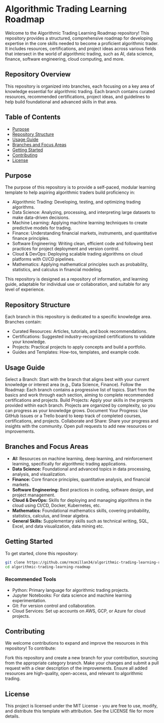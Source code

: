 # Algorithmic Trading Learning Roadmap
Welcome to the Algorithmic Trading Learning Roadmap repository! This repository provides a structured, comprehensive roadmap for developing expertise in the core skills needed to become a proficient algorithmic trader. It includes resources, certifications, and project ideas across various fields that intersect in the world of algorithmic trading, such as AI, data science, finance, software engineering, cloud computing, and more.

## Repository Overview
This repository is organized into branches, each focusing on a key area of knowledge essential for algorithmic trading. Each branch contains curated resources, recommended certifications, project ideas, and guidelines to help build foundational and advanced skills in that area.

## Table of Contents
- [Purpose](#purpose)
- [Repository Structure](#repository-structure)
- [Usage Guide](#usage-guide)
- [Branches and Focus Areas](#branches-and-focus-areas)
- [Getting Started](#getting-started)
- [Contributing](#getting-started)
- [License](#license)

## Purpose
The purpose of this repository is to provide a self-paced, modular learning template to help aspiring algorithmic traders build proficiency in:

- Algorithmic Trading: Developing, testing, and optimizing trading algorithms.
- Data Science: Analyzing, processing, and interpreting large datasets to make data-driven decisions.
- Machine Learning: Applying machine learning techniques to create predictive models for trading.
- Finance: Understanding financial markets, instruments, and quantitative finance principles.
- Software Engineering: Writing clean, efficient code and following best practices for project deployment and version control.
- Cloud & DevOps: Deploying scalable trading algorithms on cloud platforms with CI/CD pipelines.
- Mathematics: Applying mathematical principles such as probability, statistics, and calculus in financial modeling.

This repository is designed as a repository of information, and learning guide, adaptable for individual use or collaboration, and suitable for any level of experience.

## Repository Structure
Each branch in this repository is dedicated to a specific knowledge area. Branches contain:

- Curated Resources: Articles, tutorials, and book recommendations.
- Certifications: Suggested industry-recognized certifications to validate your knowledge.
- Projects: Practical projects to apply concepts and build a portfolio.
- Guides and Templates: How-tos, templates, and example code.

## Usage Guide
Select a Branch: Start with the branch that aligns best with your current knowledge or interest area (e.g., Data Science, Finance).
Follow the Roadmap: Each branch contains a progressive list of topics. Start from the basics and work through each section, aiming to complete recommended certifications and projects.
Build Projects: Apply your skills in the projects provided within each branch. Projects are organized by complexity, so you can progress as your knowledge grows.
Document Your Progress: Use GitHub Issues or a Trello board to keep track of completed courses, certifications, and projects.
Collaborate and Share: Share your progress and insights with the community. Open pull requests to add new resources or improvements.

## Branches and Focus Areas
- **AI:** Resources on machine learning, deep learning, and reinforcement learning, specifically for algorithmic trading applications.
- **Data Science:** Foundational and advanced topics in data processing, analysis, and visualization.
- **Finance:** Core finance principles, quantitative analysis, and financial markets.
- **Software Engineering:** Best practices in coding, software design, and project management.
- **Cloud & DevOps:** Skills for deploying and managing algorithms in the cloud using CI/CD, Docker, Kubernetes, etc.
- **Mathematics:** Foundational mathematics skills, covering probability, statistics, calculus, and linear algebra.
- **General Skills:** Supplementary skills such as technical writing, SQL, Excel, and data visualization, data mining etc.

## Getting Started
To get started, clone this repository:

```bash
git clone https://github.com/rmcmillan34/algorithmic-trading-learning-roadmap.git
cd algorithmic-trading-learning-roadmap
```

### Recommended Tools
- Python: Primary language for algorithmic trading projects.
- Jupyter Notebooks: For data science and machine learning experimentation.
- Git: For version control and collaboration.
- Cloud Services: Set up accounts on AWS, GCP, or Azure for cloud projects.


## Contributing
We welcome contributions to expand and improve the resources in this repository! To contribute:

Fork this repository and create a new branch for your contribution, sourcing from the appropriate category branch.
Make your changes and submit a pull request with a clear description of the improvements.
Ensure all added resources are high-quality, open-access, and relevant to algorithmic trading.

## License
This project is licensed under the MIT License - you are free to use, modify, and distribute this template with attribution. See the LICENSE file for more details.


